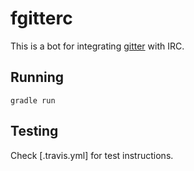 fgitterc
========
This is a bot for integrating [gitter] with IRC.

[gitter]: https://gitter.im

Running
-------

    gradle run

Testing
-------
Check [.travis.yml] for test instructions.
